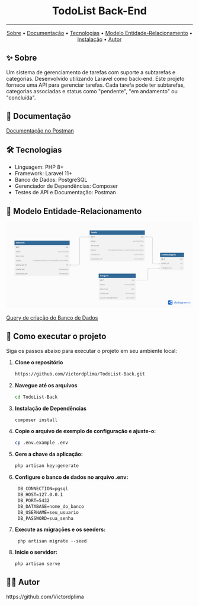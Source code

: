<h1 align="center">TodoList Back-End</h1>

---
<p align="center">
    <a href="#sobre">Sobre</a> •
    <a href="#documentacao">Documentação</a> •
    <a href="#tecnologias">Tecnologias</a> •
    <a href="#bd">Modelo Entidade-Relacionamento</a> •
    <a href="#instalacao">Instalação</a> •
    <a href="#autor">Autor</a>
</p>

<h2 id="sobre">✨ Sobre</h2>

Um sistema de gerenciamento de tarefas com suporte a subtarefas e categorias. Desenvolvido utilizando Laravel como back-end. Este projeto fornece uma API para gerenciar tarefas. Cada tarefa pode ter subtarefas, categorias associadas e status como "pendente", "em andamento" ou "concluída".

<h2 id="documentacao">📝 Documentação</h2>

[Documentação no Postman](https://documenter.getpostman.com/view/29442674/2sAYJAdxLV)


<h2 id="tecnologias">🛠 Tecnologias</h2>

+ Linguagem: PHP 8+
+ Framework: Laravel 11+
+ Banco de Dados: PostgreSQL
+ Gerenciador de Dependências: Composer
+ Testes de API e Documentação: Postman


<h2 id="bd">🎲 Modelo Entidade-Relacionamento</h2>
<p align="center">
  <img src="Modelo Entidade-Relacionamento.png" alt="Tela de perfil">
</p>

[Query de criação do Banco de Dados](https://drive.google.com/file/d/174kaqyPL4CED_z4x92O1zrp7K4nC3IMw/view?usp=sharing)


<h2 id="instalacao">🚀 Como executar o projeto</h2>
Siga os passos abaixo para executar o projeto em seu ambiente local:

1. **Clone o repositório**
   ```bash
   https://github.com/Victordplima/TodoList-Back.git
   ```
   
2. **Navegue até os arquivos**
   ```bash
   cd TodoList-Back
   ```

3. **Instalação de Dependências**
   ```bash
   composer install
   ```
   
4. **Copie o arquivo de exemplo de configuração e ajuste-o:**
   ```bash
   cp .env.example .env
   ```
5. **Gere a chave da aplicação:**
   ```bash
   php artisan key:generate
   ```
6. **Configure o banco de dados no arquivo .env:**
   ```env
    DB_CONNECTION=pgsql
    DB_HOST=127.0.0.1
    DB_PORT=5432
    DB_DATABASE=nome_do_banco
    DB_USERNAME=seu_usuario
    DB_PASSWORD=sua_senha
   ```

7. **Execute as migrações e os seeders:**
   ```env
    php artisan migrate --seed
   ```

8. **Inicie o servidor:**
   ```bash
   php artisan serve
   ```

<h2 id="autor">👨‍💻 Autor</h2>
https://github.com/Victordplima
